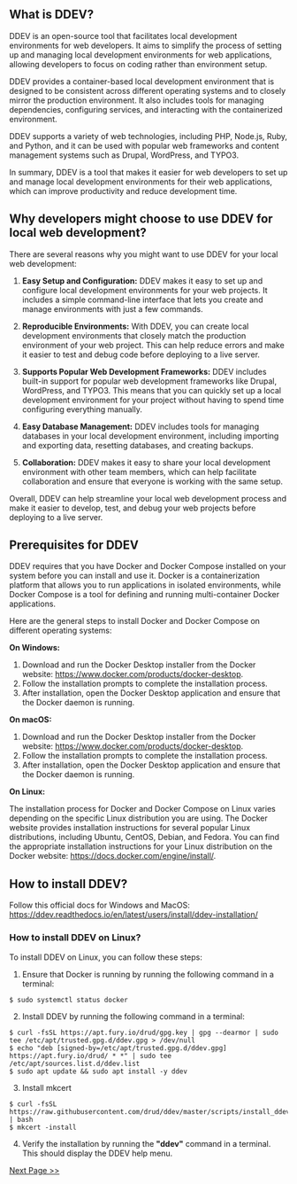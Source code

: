 ## What is DDEV? ##

DDEV is an open-source tool that facilitates local development environments for web developers. It aims to simplify the process of setting up and managing local development environments for web applications, allowing developers to focus on coding rather than environment setup.

DDEV provides a container-based local development environment that is designed to be consistent across different operating systems and to closely mirror the production environment. It also includes tools for managing dependencies, configuring services, and interacting with the containerized environment.

DDEV supports a variety of web technologies, including PHP, Node.js, Ruby, and Python, and it can be used with popular web frameworks and content management systems such as Drupal, WordPress, and TYPO3.

In summary, DDEV is a tool that makes it easier for web developers to set up and manage local development environments for their web applications, which can improve productivity and reduce development time.

## Why developers might choose to use DDEV for local web development? ##

There are several reasons why you might want to use DDEV for your local web development:

1. **Easy Setup and Configuration:** DDEV makes it easy to set up and configure local development environments for your web projects. It includes a simple command-line interface that lets you create and manage environments with just a few commands.

2. **Reproducible Environments:** With DDEV, you can create local development environments that closely match the production environment of your web project. This can help reduce errors and make it easier to test and debug code before deploying to a live server.

3. **Supports Popular Web Development Frameworks:** DDEV includes built-in support for popular web development frameworks like Drupal, WordPress, and TYPO3. This means that you can quickly set up a local development environment for your project without having to spend time configuring everything manually.

4. **Easy Database Management:** DDEV includes tools for managing databases in your local development environment, including importing and exporting data, resetting databases, and creating backups.

5. **Collaboration:** DDEV makes it easy to share your local development environment with other team members, which can help facilitate collaboration and ensure that everyone is working with the same setup.

Overall, DDEV can help streamline your local web development process and make it easier to develop, test, and debug your web projects before deploying to a live server.

## Prerequisites for DDEV ##

DDEV requires that you have Docker and Docker Compose installed on your system before you can install and use it. Docker is a containerization platform that allows you to run applications in isolated environments, while Docker Compose is a tool for defining and running multi-container Docker applications.

Here are the general steps to install Docker and Docker Compose on different operating systems:

**On Windows:**

1. Download and run the Docker Desktop installer from the Docker website: https://www.docker.com/products/docker-desktop.
2. Follow the installation prompts to complete the installation process.
3. After installation, open the Docker Desktop application and ensure that the Docker daemon is running.

**On macOS:**

1. Download and run the Docker Desktop installer from the Docker website: https://www.docker.com/products/docker-desktop.
2. Follow the installation prompts to complete the installation process.
3. After installation, open the Docker Desktop application and ensure that the Docker daemon is running.

**On Linux:**

The installation process for Docker and Docker Compose on Linux varies depending on the specific Linux distribution you are using. The Docker website provides installation instructions for several popular Linux distributions, including Ubuntu, CentOS, Debian, and Fedora. You can find the appropriate installation instructions for your Linux distribution on the Docker website: https://docs.docker.com/engine/install/.

## How to install DDEV? ##

Follow this official docs for Windows and MacOS: https://ddev.readthedocs.io/en/latest/users/install/ddev-installation/

### How to install DDEV on Linux? ###

To install DDEV on Linux, you can follow these steps:

1. Ensure that Docker is running by running the following command in a terminal:
```
$ sudo systemctl status docker
````
2. Install DDEV by running the following command in a terminal:
```
$ curl -fsSL https://apt.fury.io/drud/gpg.key | gpg --dearmor | sudo tee /etc/apt/trusted.gpg.d/ddev.gpg > /dev/null
$ echo "deb [signed-by=/etc/apt/trusted.gpg.d/ddev.gpg] https://apt.fury.io/drud/ * *" | sudo tee /etc/apt/sources.list.d/ddev.list
$ sudo apt update && sudo apt install -y ddev
```
3. Install mkcert
```
$ curl -fsSL https://raw.githubusercontent.com/drud/ddev/master/scripts/install_ddev.sh | bash
$ mkcert -install
```
4. Verify the installation by running the **"ddev"** command in a terminal. This should display the DDEV help menu.

[Next Page >>](ddev-drupal.md)
